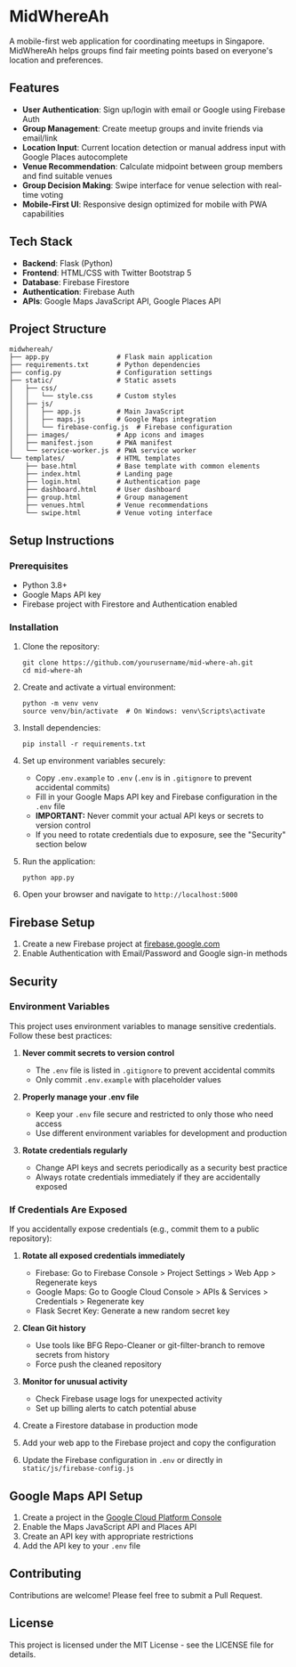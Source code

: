 # MidWhereAh

A mobile-first web application for coordinating meetups in Singapore. MidWhereAh helps groups find fair meeting points based on everyone's location and preferences.

## Features

- **User Authentication**: Sign up/login with email or Google using Firebase Auth
- **Group Management**: Create meetup groups and invite friends via email/link
- **Location Input**: Current location detection or manual address input with Google Places autocomplete
- **Venue Recommendation**: Calculate midpoint between group members and find suitable venues
- **Group Decision Making**: Swipe interface for venue selection with real-time voting
- **Mobile-First UI**: Responsive design optimized for mobile with PWA capabilities

## Tech Stack

- **Backend**: Flask (Python)
- **Frontend**: HTML/CSS with Twitter Bootstrap 5
- **Database**: Firebase Firestore
- **Authentication**: Firebase Auth
- **APIs**: Google Maps JavaScript API, Google Places API

## Project Structure

```
midwhereah/
├── app.py                 # Flask main application
├── requirements.txt       # Python dependencies
├── config.py              # Configuration settings
├── static/                # Static assets
│   ├── css/
│   │   └── style.css      # Custom styles
│   ├── js/
│   │   ├── app.js         # Main JavaScript
│   │   ├── maps.js        # Google Maps integration
│   │   └── firebase-config.js  # Firebase configuration
│   ├── images/            # App icons and images
│   ├── manifest.json      # PWA manifest
│   └── service-worker.js  # PWA service worker
└── templates/             # HTML templates
    ├── base.html          # Base template with common elements
    ├── index.html         # Landing page
    ├── login.html         # Authentication page
    ├── dashboard.html     # User dashboard
    ├── group.html         # Group management
    ├── venues.html        # Venue recommendations
    └── swipe.html         # Venue voting interface
```

## Setup Instructions

### Prerequisites

- Python 3.8+
- Google Maps API key
- Firebase project with Firestore and Authentication enabled

### Installation

1. Clone the repository:
   ```
   git clone https://github.com/yourusername/mid-where-ah.git
   cd mid-where-ah
   ```

2. Create and activate a virtual environment:
   ```
   python -m venv venv
   source venv/bin/activate  # On Windows: venv\Scripts\activate
   ```

3. Install dependencies:
   ```
   pip install -r requirements.txt
   ```

4. Set up environment variables securely:
   - Copy `.env.example` to `.env` (`.env` is in `.gitignore` to prevent accidental commits)
   - Fill in your Google Maps API key and Firebase configuration in the `.env` file
   - **IMPORTANT:** Never commit your actual API keys or secrets to version control
   - If you need to rotate credentials due to exposure, see the "Security" section below

5. Run the application:
   ```
   python app.py
   ```

6. Open your browser and navigate to `http://localhost:5000`

## Firebase Setup

1. Create a new Firebase project at [firebase.google.com](https://firebase.google.com)
2. Enable Authentication with Email/Password and Google sign-in methods

## Security

### Environment Variables

This project uses environment variables to manage sensitive credentials. Follow these best practices:

1. **Never commit secrets to version control**
   - The `.env` file is listed in `.gitignore` to prevent accidental commits
   - Only commit `.env.example` with placeholder values

2. **Properly manage your .env file**
   - Keep your `.env` file secure and restricted to only those who need access
   - Use different environment variables for development and production

3. **Rotate credentials regularly**
   - Change API keys and secrets periodically as a security best practice
   - Always rotate credentials immediately if they are accidentally exposed

### If Credentials Are Exposed

If you accidentally expose credentials (e.g., commit them to a public repository):

1. **Rotate all exposed credentials immediately**
   - Firebase: Go to Firebase Console > Project Settings > Web App > Regenerate keys
   - Google Maps: Go to Google Cloud Console > APIs & Services > Credentials > Regenerate key
   - Flask Secret Key: Generate a new random secret key

2. **Clean Git history**
   - Use tools like BFG Repo-Cleaner or git-filter-branch to remove secrets from history
   - Force push the cleaned repository

3. **Monitor for unusual activity**
   - Check Firebase usage logs for unexpected activity
   - Set up billing alerts to catch potential abuse
3. Create a Firestore database in production mode
4. Add your web app to the Firebase project and copy the configuration
5. Update the Firebase configuration in `.env` or directly in `static/js/firebase-config.js`

## Google Maps API Setup

1. Create a project in the [Google Cloud Platform Console](https://console.cloud.google.com)
2. Enable the Maps JavaScript API and Places API
3. Create an API key with appropriate restrictions
4. Add the API key to your `.env` file

## Contributing

Contributions are welcome! Please feel free to submit a Pull Request.

## License

This project is licensed under the MIT License - see the LICENSE file for details.